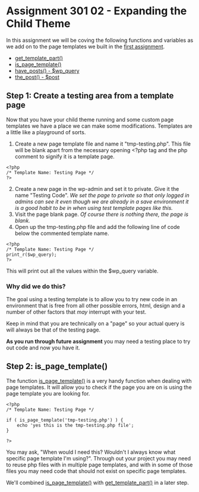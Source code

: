 Assignment 301 02 - Expanding the Child Theme
====================

In this assignment we will be coving the following functions and variables as we add on to the page templates we built in the [first assignment](https://github.com/wpedu/wp301ep01).

- [get_template_part()](http://codex.wordpress.org/Function_Reference/get_template_part)
- [is_page_template()](http://codex.wordpress.org/Function_Reference/is_page_template)
- [have_posts() - $wp_query](http://codex.wordpress.org/Function_Reference/have_posts)
- [the_post() - $post](http://codex.wordpress.org/Function_Reference/the_post)

Step 1: Create a testing area from a template page
------------------

Now that you have your child theme running and some custom page templates we have a place we can make some modifications. Templates are a little like a playground of sorts.

1. Create a new page template file and name it "tmp-testing.php". This file will be blank apart from the necessary opening <?php tag and the php comment to signify it is a template page.

```
<?php
/* Template Name: Testing Page */
?>
```

2. Create a new page in the wp-admin and set it to private. Give it the name "Testing Code". _We set the page to private so that only logged in admins can see it even though we are already in a save environment it is a good habit to be in when using test template pages like this._
3. Visit the page blank page. _Of course there is nothing there, the page is blank._
4. Open up the tmp-testing.php file and add the following line of code below the commented template name.

```
<?php
/* Template Name: Testing Page */
print_r($wp_query);
?>
```

This will print out all the values within the $wp_query variable. 

### Why did we do this?

The goal using a testing template is to allow you to try new code in an environment that is free from all other possible errors, html, design and a number of other factors that _may_ interrupt with your test.

Keep in mind that you are technically on a "page" so your actual query is will always be that of the testing page.

**As you run through future assignment** you may need a testing place to try out code and now you have it.

Step 2: is_page_template()
--------------------

The function [is_page_template()](http://codex.wordpress.org/Function_Reference/is_page_template) is a very handy function when dealing with page templates. It will allow you to check if the page you are on is using the page template you are looking for.

```
<?php
/* Template Name: Testing Page */

if ( is_page_template('tmp-testing.php') ) {
	echo 'yes this is the tmp-testing.php file';
}

?>
```

You may ask, "When would I need this? Wouldn't I always know what specific page template I'm using?". Through out your project you may need to reuse php files with in multiple page templates, and with in some of those files you may need code that should not exist on specific page templates.

We'll combined [is_page_template()](http://codex.wordpress.org/Function_Reference/is_page_template) with [get_template_part()](http://codex.wordpress.org/Function_Reference/get_template_part) in a later step.